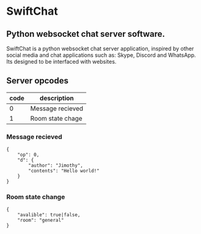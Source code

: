 # SwiftChat
## Python websocket chat server software.

SwiftChat is a python websocket chat server application, 
inspired by other<br>social media and chat applications such as:
Skype, Discord and WhatsApp. Its designed to be interfaced with websites.

## Server opcodes
code | description
-----|------------
0 | Message recieved
1 | Room state chage

### Message recieved
```
{
	"op": 0,
	"d": {
		"author": "Jimothy",
		"contents": "Hello world!"
	}
}
```

### Room state change
```
{
	"avalible": true|false,
	"room": "general"
}
```
